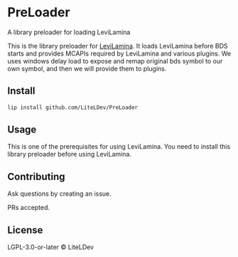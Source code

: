 # PreLoader

A library preloader for loading LeviLamina

This is the library preloader for [LeviLamina](https://github.com/LiteLDev/LeviLamina). It loads LeviLamina before BDS starts and provides MCAPIs required by LeviLamina and various plugins. We uses windows delay load to expose and remap original bds symbol to our own symbol, and then we will provide them to plugins.

## Install

```sh
lip install github.com/LiteLDev/PreLoader
```

## Usage

This is one of the prerequisites for using LeviLamina. You need to install this library preloader before using LeviLamina.

## Contributing

Ask questions by creating an issue.

PRs accepted.

## License

LGPL-3.0-or-later © LiteLDev

